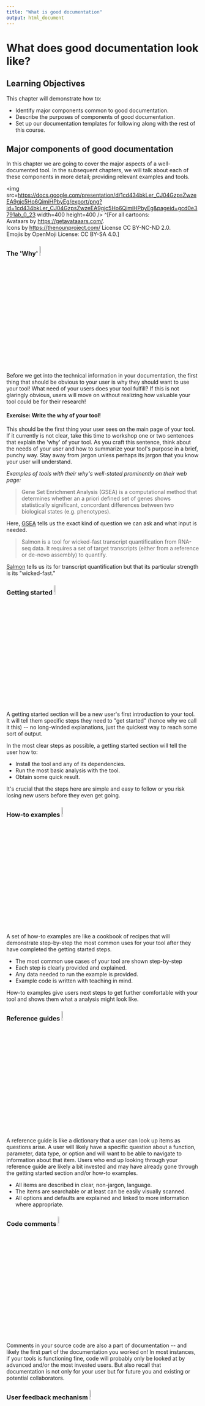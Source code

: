 ```yaml
---
title: "What is good documentation"
output: html_document
---
```


# What does good documentation look like?

## Learning Objectives

This chapter will demonstrate how to:  

- Identify major components common to good documentation.
- Describe the purposes of components of good documentation.
- Set up our documentation templates for following along with the rest of this course.  

## Major components of good documentation

In this chapter we are going to cover the major aspects of a well-documented tool. 
In the subsequent chapters, we will talk about each of these components in more detail; providing relevant examples and tools. 

<img src=https://docs.google.com/presentation/d/1cd434bkLer_CJ04GzpsZwzeEA9gjc5Ho6QimiHPbyEg/export/png?id=1cd434bkLer_CJ04GzpsZwzeEA9gjc5Ho6QimiHPbyEg&pageid=gcd0e3791ab_0_23 width=400 height=400 />
^[For all cartoons:     
Avataars by https://getavataaars.com/.   
Icons by https://thenounproject.com/ License CC BY-NC-ND 2.0.     
Emojis by OpenMoji License: CC BY-SA 4.0.]

### The 'Why' <img src="resources/images/why.png" width="8%">

Before we get into the technical information in your documentation, the first thing that should be obvious to your user is why they should want to use your tool!
What need of your users does your tool fulfill?
If this is not glaringly obvious, users will move on without realizing how valuable your tool could be for their research!

#### Exercise: Write the why of your tool!

This should be the first thing your user sees on the main page of your tool. 
If it currently is not clear, take this time to workshop one or two sentences that explain the 'why' of your tool. 
As you craft this sentence, think about the needs of your user and how to summarize your tool's purpose in a brief, punchy way. 
Stay away from jargon unless perhaps its jargon that you know your user will understand. 

_Examples of tools with their why's well-stated prominently on their web page:_

> Gene Set Enrichment Analysis (GSEA) is a computational method that determines whether an a priori defined set of genes shows statistically significant, concordant differences between two biological states (e.g. phenotypes).

Here, [GSEA](http://www.gsea-msigdb.org/gsea/index.jsp) tells us the exact kind of question we can ask and what input is needed. 

> Salmon is a tool for wicked-fast transcript quantification from RNA-seq data. It requires a set of target transcripts (either from a reference or de-novo assembly) to quantify. 

[Salmon](https://salmon.readthedocs.io/en/latest/salmon.html#using-salmon) tells us its for transcript quantification but that its particular strength is its "wicked-fast."

### Getting started <img src="resources/images/getting-started.png" width="8%">

A getting started section will be a new user's first introduction to your tool.
It will tell them specific steps they need to "get started" (hence why we call it this) -- no long-winded explanations, just the quickest way to reach some sort of output. 

In the most clear steps as possible, a getting started section will tell the user how to:     

- Install the tool and any of its dependencies.     
- Run the most basic analysis with the tool.  
- Obtain some quick result.  

It's crucial that the steps here are simple and easy to follow or you risk losing new users before they even get going. 

### How-to examples <img src="resources/images/how-to.png" width="8%">

A set of how-to examples are like a cookbook of recipes that will demonstrate step-by-step the most common uses for your tool after they have completed the getting started steps. 
  
- The most common use cases of your tool are shown step-by-step
- Each step is clearly provided and explained.   
- Any data needed to run the example is provided.  
- Example code is written with teaching in mind. 

How-to examples give users next steps to get further comfortable with your tool and shows them what a analysis might look like. 

### Reference guides <img src="resources/images/ref-guide.png" width="8%">

A reference guide is like a dictionary that a user can look up items as questions arise. 
A user will likely have a specific question about a function, parameter, data type, or option and will want to be able to navigate to information about that item.
Users who end up looking through your reference guide are likely a bit invested and may have already gone through the getting started section and/or how-to examples. 

- All items are described in clear, non-jargon, language. 
- The items are searchable or at least can be easily visually scanned.    
- All options and defaults are explained and linked to more information where appropriate.  

### Code comments <img src="resources/images/comment.png" width="8%">

Comments in your source code are also a part of documentation -- and likely the first part of the documentation you worked on!
In most instances, if your tools is functioning fine, code will probably only be looked at by advanced and/or the most invested users. 
But also recall that documentation is not only for your user but for future you and existing or potential collaborators.

### User feedback mechanism <img src="resources/images/user-feedback.png" width="8%">

Try as you might, you will not be able to predict every scenario that a user may engage with your tool. 
Your user may encounter errors or quirks that you did not foresee but that would be helpful for you to know about. 
Your documentation should direct your users where they should send any comments or concerns. 
You should also make sure that this feedback method is something you can check up on and respond to regularly.
We'll also discuss how to conduct usability research to get the most informative feedback on your tool. 

## The documentation templates for this course

We encourage you to create these pieces of documentation we will further discuss in the rest of this course!
We have template documentation you can use to use as a starting point. 

TODO: Add links to those supp chapters. 

If you are creating documentation to accompany a package you are submitting to [Bioconductor]() or [Galaxy](), we also have more specific templates and recommendations for those instances.  

### Well-documented checklist

[This document is a checklist](https://github.com/jhudsl/itcr-template-documentation/blob/master/docs/well_documented_checklist.md) that summarizes the major aspects that should be included in a tools' documentation. 
We recommend using it to evaluate the documentation for an existing tool and identify any gaps you may need to address, or as a to-do list for creating new documentation that you can check off as you follow along with this course. 

## Exercise: setting up our templates for your own use

There are two options we suggest for creating documentation as you follow along with this course.

**Option 1)** Use these template markdowns essentially as they are (after you fill them in) and add them to an existing repository.   
     _Pros_: Is easier and quicker.   
     _Cons_: Is not as user-friendly as option 2.   
     
**Option 2)** Clone a repository with these templates and set up a MkDocs github pages site. Slightly more work, but a very nice end result; [see demo here](https://jhudatascience.org/itcr-template-documentation/).    
     _Pros_: This format of documentation sites are easy to navigate and likely familiar to your user.     
     _Cons_: Will require you to use `mkdocs` package to get this set up.   
     
### Steps for Option 1) Adding completed template markdowns to an existing GitHub repository

- [Download the folder of templates using this link](https://github.com/jhudsl/itcr-template-documentation/tree/master/). 
- Complete each markdown template, filling in the blanks as you go along with the course. 
- File a pull request to your repository to add these files. 
- (Optional but encouraged) [Publish your repository to Github Pages](https://guides.github.com/features/pages/).  

Here's what's in that folder:  
```
templates/
├── well_documented_checklist.md
├── getting_started_template.md
├── how_to_examples.md
├── reference_guide_template.md
├── bioconductor-guides/
│   ├── bioconductor_example_script.R
│   ├── bioconductor_vignette_template.Rmd
│   └── README.md
└── galaxy-guides/
```

### Steps for Option 2) Creating a MkDocs site with Github pages

- Go to our [template documentation repository](https://github.com/jhudsl/itcr-template-documentation). 
- Click `Use this Template` to get started.
- Name your repository something that relates to your tool.  

_On your computer's command line_: 
 
- [`git clone` your new repository](https://docs.github.com/en/github/creating-cloning-and-archiving-repositories/cloning-a-repository) you made from our template.   
- Navigate to your the root of your local version of this repository.   
- [Install mkdocs following their instructions.](https://www.mkdocs.org/#installation).  
- Run `mkdocs serve` to see a preview of your docs   
- Edit the template pages we've provided in the `docs/` folder.  
- As you make changes you can run `mkdocs build` and then `mkdocs serve` to see a preview.  
- When you are ready to publish your documentation to its own website, run [`mkdocs gh-deploy`](https://www.mkdocs.org/user-guide/deploying-your-docs/), it will return the web address of your new site -- go to that address and bask in the success of your newly made documentation!  

Now that we have a basic structure and plan for our documentation, let's discuss each each section of this documentation in more detail!
